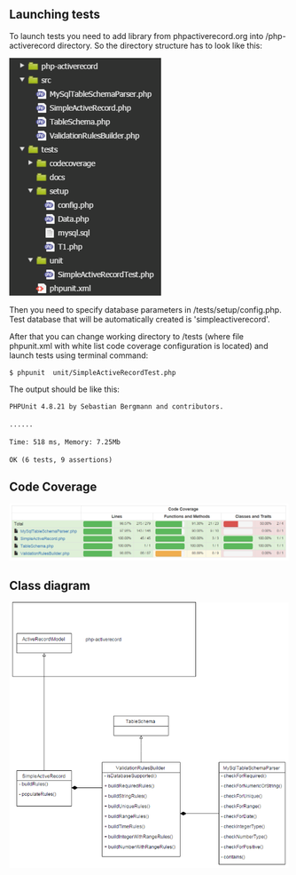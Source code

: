 ## Launching tests

To launch tests you need to add library from phpactiverecord.org into 
/php-activerecord directory. So the directory structure has to look like this:

![folderStructure.png](/tests/docs/folderStructure.png "folder structure")

Then you need to specify database parameters in /tests/setup/config.php. 
Test database that will be automatically created is 'simpleactiverecord'. 

After that you can change working directory to /tests (where file phpunit.xml 
with white list code coverage configuration is located) and launch tests using 
terminal command:
```
$ phpunit  unit/SimpleActiveRecordTest.php
```
The output should be like this:
```
PHPUnit 4.8.21 by Sebastian Bergmann and contributors.

......

Time: 518 ms, Memory: 7.25Mb

OK (6 tests, 9 assertions)
```

## Code Coverage

![codeCoverage.png](/tests/docs/codeCoverage.png "code coverage screenshot")


## Class diagram

![UML.png](/tests/docs/uml.png "UML diagram")
